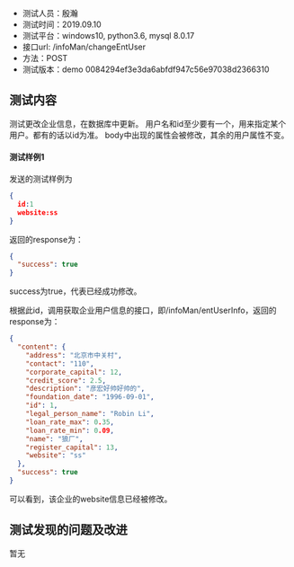 + 测试人员：殷瀚
+ 测试时间：2019.09.10
+ 测试平台：windows10, python3.6, mysql 8.0.17
+ 接口url: /infoMan/changeEntUser
+ 方法：POST
+ 测试版本：demo 0084294ef3e3da6abfdf947c56e97038d2366310

## 测试内容

测试更改企业信息，在数据库中更新。
用户名和id至少要有一个，用来指定某个用户。都有的话以id为准。
body中出现的属性会被修改，其余的用户属性不变。

#### 测试样例1

发送的测试样例为

``` json
{
  id:1
  website:ss
}
```

返回的response为：

``` json
{
  "success": true
}
```

success为true，代表已经成功修改。

根据此id，调用获取企业用户信息的接口，即/infoMan/entUserInfo，返回的response为：

``` json
{
  "content": {
    "address": "北京市中关村",
    "contact": "110",
    "corporate_capital": 12,
    "credit_score": 2.5,
    "description": "彦宏好帅好帅的",
    "foundation_date": "1996-09-01",
    "id": 1,
    "legal_person_name": "Robin Li",
    "loan_rate_max": 0.35,
    "loan_rate_min": 0.09,
    "name": "狼厂",
    "register_capital": 13,
    "website": "ss"
  },
  "success": true
}
```

可以看到，该企业的website信息已经被修改。

## 测试发现的问题及改进

暂无
